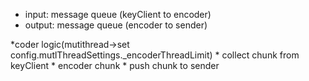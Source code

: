 * input: message queue (keyClient to encoder)
* output: message queue (encoder to sender)

*coder logic(mutithread->set config.mutlThreadSettings._encoderThreadLimit)
    * collect chunk from keyClient
    * encoder chunk
    * push chunk to sender